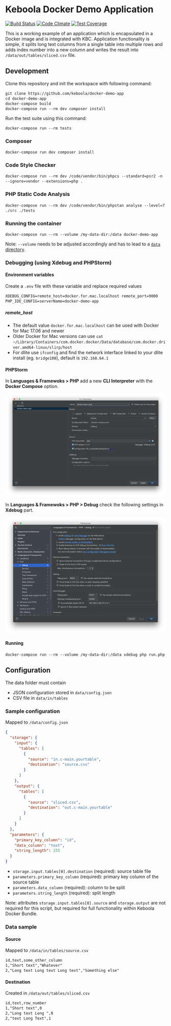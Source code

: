# Keboola Docker Demo Application

[![Build Status](https://travis-ci.org/keboola/docker-demo-app.svg?branch=master)](https://travis-ci.org/keboola/docker-demo-app) [![Code Climate](https://codeclimate.com/github/keboola/docker-demo-app/badges/gpa.svg)](https://codeclimate.com/github/keboola/docker-demo-app) [![Test Coverage](https://codeclimate.com/github/keboola/docker-demo-app/badges/coverage.svg)](https://codeclimate.com/github/keboola/docker-demo-app/coverage)

This is a working example of an application which is encapsulated in a Docker image and is integrated with KBC. Application functionality is simple, it splits long text columns from a single table into multiple rows and adds index number into a new column and writes the result into `/data/out/tables/sliced.csv` file.

## Development
 
Clone this repository and init the workspace with following command:

```
git clone https://github.com/keboola/docker-demo-app
cd docker-demo-app
docker-compose build
docker-compose run --rm dev composer install
```

Run the test suite using this command:

```
docker-compose run --rm tests
```

### Composer

```
docker-compose run dev composer install
```

### Code Style Checker
```
docker-compose run --rm dev /code/vendor/bin/phpcs --standard=psr2 -n --ignore=vendor --extensions=php .
```

### PHP Static Code Analysis

```
docker-compose run --rm dev /code/vendor/bin/phpstan analyse --level=7 ./src ./tests
```

### Running the container

```
docker-compose run --rm --volume /my-data-dir:/data docker-demo-app
```

Note: `--volume` needs to be adjusted accordingly and has to lead to a [`data` directory](http://developers.keboola.com/extend/common-interface/).

### Debugging (using Xdebug and PHPStorm)

#### Environment variables

Create a `.env` file with these variable and replace required values

```
XDEBUG_CONFIG=remote_host=docker.for.mac.localhost remote_port=9000
PHP_IDE_CONFIG=serverName=docker-demo-app
```
##### remote_host

 - The default value `docker.for.mac.localhost` can be used with Docker for Mac 17.06 and newer
 - Older Docker for Mac versions can use `cat ~/Library/Containers/com.docker.docker/Data/database/com.docker.driver.amd64-linux/slirp/host`
 - For dlite use `ifconfig` and find the network interface linked to your dlite install (eg. `bridge100`), default is `192.168.64.1` 

#### PHPStorm

In **Languages & Framewoks > PHP** add a new **CLI Interpreter** with the **Docker Compose** option.

![New CLI Interpreter](./docs/phpstorm-cli-interpreter.png)

In **Languages & Framewoks > PHP > Debug** check the following settings in **Xdebug** part.

![Debug](./docs/phpstorm-debug.png)

#### Running

```
docker-compose run --rm --volume /my-data-dir:/data xdebug php run.php
```

## Configuration

The data folder must contain 

 - JSON configuration stored in `data/config.json`
 - CSV file in `data/in/tables` 

### Sample configuration
Mapped to `/data/config.json` 

```json
{
  "storage": {
    "input": {
      "tables": [
        {
          "source": "in.c-main.yourtable",
          "destination": "source.csv"
        }
      ]
    },
    "output": {
      "tables": [
        {
          "source": "sliced.csv",
          "destination": "out.c-main.yourtable"
        }
      ]
    }
  },
  "parameters": {
    "primary_key_column": "id",
    "data_column": "text",
    "string_length": 255
  }
}
```

 - `storage.input.tables[0].destination` (required): source table file
 - `parameters.primary_key_column` (required): primary key column of the source table
 - `parameters.data_column` (required): column to be split
 - `parameters.string_length` (required): split length

Note: attributes `storage.input.tables[0].source` and `storage.output` are not required for this script, but required for full functionality within Keboola Docker Bundle.


### Data sample

#### Source
Mapped to `/data/in/tables/source.csv`

```
id,text,some_other_column
1,"Short text","Whatever"
2,"Long text Long text Long text","Something else"
```

#### Destination
Created in `/data/out/tables/sliced.csv`


```
id,text,row_number
1,"Short text",0
2,"Long text Long ",0
2,"text Long Text",1

```

